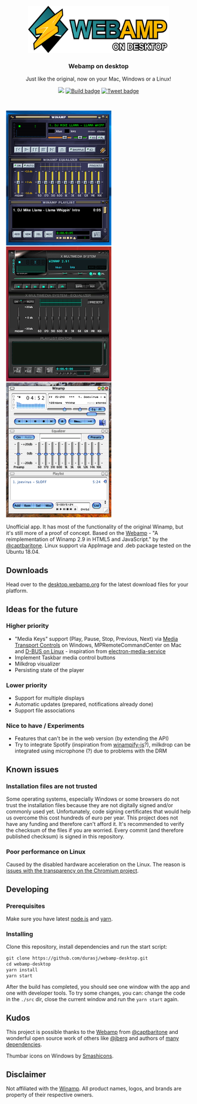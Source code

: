 <p align="center">
  <a href="https://desktop.webamp.org/">
    <img src="./res/logo.svg" alt="Webamp on desktop logo" width=384 height=128>
  </a>

  <h3 align="center">Webamp on desktop</h3>

  <p align="center">
    Just like the original, now on your Mac, Windows or a Linux!
  </p>

  <p align="center">
    <a href="https://desktop.webamp.org" title="Downloads"><img src="https://img.shields.io/github/downloads/durasj/webamp-desktop/total.svg" /></a>
    <a href="https://travis-ci.org/durasj/webamp-desktop" title="Build"><img src="https://img.shields.io/travis/durasj/webamp-desktop/master.svg" alt="Build badge" /></a>
    <a href="https://twitter.com/intent/tweet?text=Wow:&url=https%3A%2F%2Fgithub.com%2Fdurasj%2Fwebamp-desktop" title="Tweet"><img src="https://img.shields.io/twitter/url/https/github.com/durasj/webamp-desktop.svg?style=social" alt="Tweet badge" /></a>
  </p>
</p>

<br>

[![Screenshot of webamp desktop on Windows](./res/screen-win.gif)](https://desktop.webamp.org/) [![Screenshot of Webamp on Linux](./res/screen-linux.png)](https://desktop.webamp.org/) [![Screenshot of Webamp on Mac OS X](./res/screen-mac.png)](https://desktop.webamp.org/)

Unofficial app. It has most of the functionality of the original Winamp, but it's still more of a proof of concept. Based on the [Webamp](https://github.com/captbaritone/webamp) - "A reimplementation of Winamp 2.9 in HTML5 and JavaScript." by the [@captbaritone](https://github.com/captbaritone). Linux support via AppImage and .deb package tested on the Ubuntu 18.04.

## Downloads
Head over to the [desktop.webamp.org](https://desktop.webamp.org/) for the latest download files for your platform.

## Ideas for the future

### Higher priority

- "Media Keys" support (Play, Pause, Stop, Previous, Next) via [Media Transport Controls](https://docs.microsoft.com/en-us/windows/uwp/audio-video-camera/system-media-transport-controls) on Windows, MPRemoteCommandCenter on Mac and [D-BUS on Linux](https://specifications.freedesktop.org/mpris-spec/latest/) - inspiration from [electron-media-service](https://github.com/MarshallOfSound/electron-media-service)
- Implement Taskbar media control buttons
- Milkdrop visualizer
- Persisting state of the player

### Lower priority

- Support for multiple displays
- Automatic updates (prepared, notifications already done)
- Support file associations

### Nice to have / Experiments

- Features that can't be in the web version (by extending the API)
- Try to integrate Spotify (inspiration from [winampify-js](https://github.com/remigallego/winampify-js)?), milkdrop can be integrated using microphone (?) due to problems with the DRM

## Known issues

### Installation files are not trusted

Some operating systems, especially Windows or some browsers do not trust the installation files because they are not digitally signed and/or commonly used yet. Unfortunately, code signing certificates that would help us overcome this cost hundreds of euro per year. This project does not have any funding and therefore can't afford it. It's recommended to verify the checksum of the files if you are worried. Every commit (and therefore published checksum) is signed in this repository.

### Poor performance on Linux

Caused by the disabled hardware acceleration on the Linux. The reason is [issues with the transparency on the Chromium project](https://bugs.chromium.org/p/chromium/issues/detail?id=854601#c7).

## Developing

### Prerequisites

Make sure you have latest [node.js](https://nodejs.org/en/) and [yarn](https://yarnpkg.com/lang/en/).

### Installing

Clone this repository, install dependencies and run the start script:

```
git clone https://github.com/durasj/webamp-desktop.git
cd webamp-desktop
yarn install
yarn start
```

After the build has completed, you should see one window with the app and one with developer tools. To try some changes, you can: change the code in the `./src` dir, close the current window and run the `yarn start` again.

## Kudos

This project is possible thanks to the [Webamp](https://github.com/captbaritone/webamp) from [@captbaritone](https://github.com/captbaritone) and wonderful open source work of others like [@jberg](https://github.com/jberg) and authors of [many dependencies](https://github.com/durasj/webamp-desktop/blob/master/package.json).

Thumbar icons on Windows by [Smashicons](https://smashicons.com).

## Disclaimer
Not affiliated with the [Winamp](http://www.winamp.com/). All product names, logos, and brands are property of their respective owners.